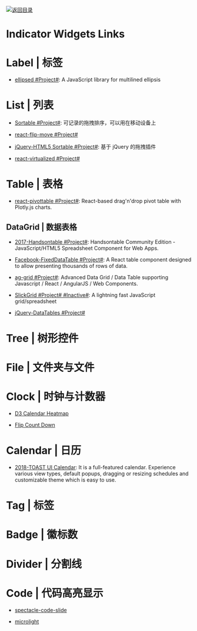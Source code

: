 [![返回目录](https://user-images.githubusercontent.com/5803001/38079637-ff0abcf0-3371-11e8-9b76-ad651620afc7.jpg)](https://github.com/wxyyxc1992/Awesome-Links)

# Indicator Widgets Links

# Label | 标签

* [ellipsed #Project#](https://github.com/nzambello/ellipsed): A JavaScript library for multilined ellipsis

# List | 列表

* [Sortable #Project#](http://rubaxa.github.io/Sortable/): 可记录的拖拽排序，可以用在移动设备上

* [react-flip-move #Project#](https://github.com/joshwcomeau/react-flip-move#enterleave-animations)

* [jQuery-HTML5 Sortable #Project#](http://farhadi.ir/projects/html5sortable/): 基于 jQuery 的拖拽插件

* [react-virtualized #Project#](https://bvaughn.github.io/react-virtualized/)

# Table | 表格

* [react-pivottable #Project#](https://react-pivottable.js.org/): React-based drag'n'drop pivot table with Plotly.js charts.

## DataGrid | 数据表格

* [2017-Handsontable #Project#](https://github.com/handsontable/handsontable): Handsontable Community Edition - JavaScript/HTML5 Spreadsheet Component for Web Apps.

* [Facebook-FixedDataTable #Project#](http://facebook.github.io/fixed-data-table/getting-started.html): A React table component designed to allow presenting thousands of rows of data.

* [ag-grid #Project#](https://github.com/ceolter/ag-grid): Advanced Data Grid / Data Table supporting Javascript / React / AngularJS / Web Components.

* [SlickGrid #Project# #Inactive#](https://github.com/mleibman/SlickGrid): A lightning fast JavaScript grid/spreadsheet

* [jQuery-DataTables #Project#](https://www.datatables.net/examples/basic_init/zero_configuration.html)

# Tree | 树形控件

# File | 文件夹与文件

# Clock | 时钟与计数器

* [D3 Calendar Heatmap](https://github.com/DKirwan/calendar-heatmap)

* [Flip Count Down](https://github.com/xdan/flipcountdown)

# Calendar | 日历

* [2018-TOAST UI Calendar](http://ui.toast.com/tui-calendar/): It is a full-featured calendar. Experience various view types, default popups, dragging or resizing schedules and customizable theme which is easy to use.

# Tag | 标签

# Badge | 徽标数

# Divider | 分割线

# Code | 代码高亮显示

* [spectacle-code-slide](https://github.com/thejameskyle/spectacle-code-slide)

* [microlight](https://github.com/asvd/microlight)
